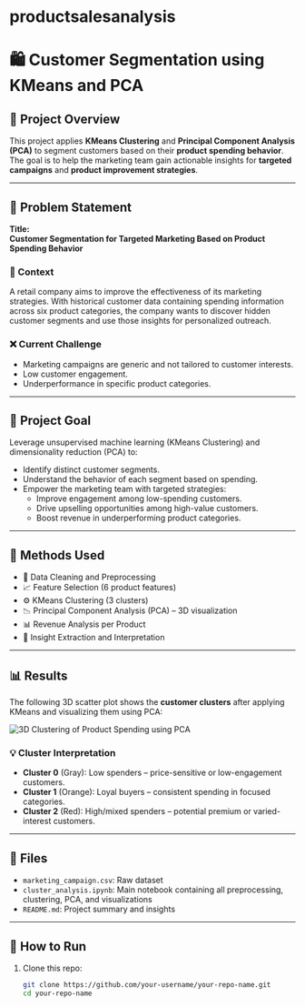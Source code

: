 # productsalesanalysis
# 🛍️ Customer Segmentation using KMeans and PCA

## 📌 Project Overview

This project applies **KMeans Clustering** and **Principal Component Analysis (PCA)** to segment customers based on their **product spending behavior**. The goal is to help the marketing team gain actionable insights for **targeted campaigns** and **product improvement strategies**.

---

## 🧾 Problem Statement

**Title:**  
**Customer Segmentation for Targeted Marketing Based on Product Spending Behavior**

### 🧠 Context
A retail company aims to improve the effectiveness of its marketing strategies. With historical customer data containing spending information across six product categories, the company wants to discover hidden customer segments and use those insights for personalized outreach.

### ❌ Current Challenge
- Marketing campaigns are generic and not tailored to customer interests.
- Low customer engagement.
- Underperformance in specific product categories.

---

## 🎯 Project Goal

Leverage unsupervised machine learning (KMeans Clustering) and dimensionality reduction (PCA) to:

- Identify distinct customer segments.
- Understand the behavior of each segment based on spending.
- Empower the marketing team with targeted strategies:
  - Improve engagement among low-spending customers.
  - Drive upselling opportunities among high-value customers.
  - Boost revenue in underperforming product categories.

---

## 🧪 Methods Used

- 🧹 Data Cleaning and Preprocessing
- 📈 Feature Selection (6 product features)
- ⚙️ KMeans Clustering (3 clusters)
- 📉 Principal Component Analysis (PCA) – 3D visualization
- 📊 Revenue Analysis per Product
- 📎 Insight Extraction and Interpretation

---

## 📊 Results

The following 3D scatter plot shows the **customer clusters** after applying KMeans and visualizing them using PCA:

![3D Clustering of Product Spending using PCA](image.png)

### 💡 Cluster Interpretation
- **Cluster 0** (Gray): Low spenders – price-sensitive or low-engagement customers.
- **Cluster 1** (Orange): Loyal buyers – consistent spending in focused categories.
- **Cluster 2** (Red): High/mixed spenders – potential premium or varied-interest customers.

---

## 📁 Files

- `marketing_campaign.csv`: Raw dataset
- `cluster_analysis.ipynb`: Main notebook containing all preprocessing, clustering, PCA, and visualizations
- `README.md`: Project summary and insights

---

## 🚀 How to Run

1. Clone this repo:
   ```bash
   git clone https://github.com/your-username/your-repo-name.git
   cd your-repo-name
